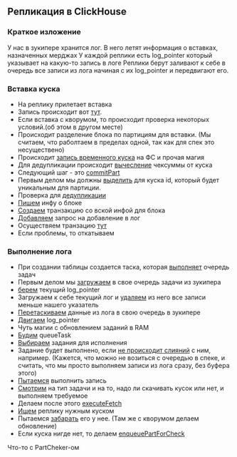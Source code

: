 ## Репликация в ClickHouse
### Краткое изложение
У нас в зукипере хранится лог. В него летят информация о вставках, назначенных мерджах
У каждой реплики есть log_pointer который указывает на какую-то запись в логе
Реплики берут заливают к себе в очередь все записи из лога начиная с их log_pointer
и передвигают его.

### Вставка куска
* На реплику прилетает вставка
* Запись происходит вот [тут](https://github.com/yandex/ClickHouse/blob/93356b519039aac5b9b2111ecb75344cc9ae62ee/dbms/src/Storages/MergeTree/ReplicatedMergeTreeBlockOutputStream.cpp#L107).
* Если вставка с кворумом, то происходит проверка некоторых условий.(об этом в другом месте)
* Происходит разделение блока по партициям для вставки. (Мы считаем, что раболтаем в пределах одной, так как для спек это несуществено)
* Происходит [запись временного куска](https://github.com/yandex/ClickHouse/blob/93356b519039aac5b9b2111ecb75344cc9ae62ee/dbms/src/Storages/MergeTree/ReplicatedMergeTreeBlockOutputStream.cpp#L133) на ФС и прочая магия
* Для дедупликации происходит  [вычесление](https://github.com/yandex/ClickHouse/blob/93356b519039aac5b9b2111ecb75344cc9ae62ee/dbms/src/Storages/MergeTree/ReplicatedMergeTreeBlockOutputStream.cpp#L137) чексуммы от куска
* Следующий шаг - это [commitPart](https://github.com/yandex/ClickHouse/blob/93356b519039aac5b9b2111ecb75344cc9ae62ee/dbms/src/Storages/MergeTree/ReplicatedMergeTreeBlockOutputStream.cpp#L203)
* Первым делом мы должны [выделить](https://github.com/yandex/ClickHouse/blob/93356b519039aac5b9b2111ecb75344cc9ae62ee/dbms/src/Storages/MergeTree/ReplicatedMergeTreeBlockOutputStream.cpp#L215) для куска id, который будет уникальным для партиции.
* Проверка для [дедупликации](https://github.com/yandex/ClickHouse/blob/93356b519039aac5b9b2111ecb75344cc9ae62ee/dbms/src/Storages/StorageReplicatedMergeTree.cpp#L3688)
* [Пишем](https://github.com/yandex/ClickHouse/blob/a0d8743c4c1249f1e2394c6eb47bbbfcc83c502d/dbms/src/Storages/MergeTree/ReplicatedMergeTreeBlockOutputStream.cpp#L226) инфу о блоке
* [Создаем](https://github.com/yandex/ClickHouse/blob/617a0a8938533f86902d431ae8b923b654932fc6/dbms/src/Storages/StorageReplicatedMergeTree.cpp#L4911) транзакцию со вской инфой для блока
* [Добавляем](https://github.com/yandex/ClickHouse/blob/a0d8743c4c1249f1e2394c6eb47bbbfcc83c502d/dbms/src/Storages/MergeTree/ReplicatedMergeTreeBlockOutputStream.cpp#L252) запрос на добавление в лог
* Осуществяем транзацию [тут](https://github.com/yandex/ClickHouse/blob/93356b519039aac5b9b2111ecb75344cc9ae62ee/dbms/src/Storages/MergeTree/ReplicatedMergeTreeBlockOutputStream.cpp#L304)
* Если проблемы, то откатываем


### Выполнение лога
* При создании таблицы создается таска, которая [выполняет](https://github.com/yandex/ClickHouse/blob/6b690aaf723e26fba65d83e06b6a2d029e028545/dbms/src/Storages/StorageReplicatedMergeTree.cpp#L237) очередь задач
* Первым делом мы [загружаем](https://github.com/yandex/ClickHouse/blob/6b690aaf723e26fba65d83e06b6a2d029e028545/dbms/src/Storages/StorageReplicatedMergeTree.cpp#L2019) в свое очередь задачи из зукипера
* [берем](https://github.com/yandex/ClickHouse/blob/1446c50884ca3daaeec7af903a2a7b308d85a0ad/dbms/src/Storages/MergeTree/ReplicatedMergeTreeQueue.cpp#L391) текущий log_pointer
* Загружаем к себе текущий лог и [удаляем](https://github.com/yandex/ClickHouse/blob/1446c50884ca3daaeec7af903a2a7b308d85a0ad/dbms/src/Storages/MergeTree/ReplicatedMergeTreeQueue.cpp#L418) из него все записи меньше нашего указатель
* [Перетаскиваем](https://github.com/yandex/ClickHouse/blob/1446c50884ca3daaeec7af903a2a7b308d85a0ad/dbms/src/Storages/MergeTree/ReplicatedMergeTreeQueue.cpp#L469) данные из лога в свою очередь в зукипере
* [Двигаем](https://github.com/yandex/ClickHouse/blob/1446c50884ca3daaeec7af903a2a7b308d85a0ad/dbms/src/Storages/MergeTree/ReplicatedMergeTreeQueue.cpp#L484) log_pointer
* Чуть магии с обновлением заданий в RAM
* [Будим](https://github.com/yandex/ClickHouse/blob/6b690aaf723e26fba65d83e06b6a2d029e028545/dbms/src/Storages/StorageReplicatedMergeTree.cpp#L2066) queueTask
* [Выбираем](https://github.com/yandex/ClickHouse/blob/6b690aaf723e26fba65d83e06b6a2d029e028545/dbms/src/Storages/StorageReplicatedMergeTree.cpp#L2080) задания для исполнения
* Задание будет выполнено, если [не происходит слияний](https://github.com/yandex/ClickHouse/blob/1446c50884ca3daaeec7af903a2a7b308d85a0ad/dbms/src/Storages/MergeTree/ReplicatedMergeTreeQueue.cpp#L1083) с ним, например. (Кажется, что можно не возиться с очередью в спеке, и считать, что мы просто выполняем записи из лога сразу, без буфера этого)
* [Пытаемся](https://github.com/yandex/ClickHouse/blob/6b690aaf723e26fba65d83e06b6a2d029e028545/dbms/src/Storages/StorageReplicatedMergeTree.cpp#L2098) выполнить запись
* [Смотрим](https://github.com/yandex/ClickHouse/blob/6b690aaf723e26fba65d83e06b6a2d029e028545/dbms/src/Storages/StorageReplicatedMergeTree.cpp#L851) на тип задачи и на то, надо ли скачивать кусок или нет, и выполняем требуемое
* Делаем после этого [executeFetch](https://github.com/yandex/ClickHouse/blob/6b690aaf723e26fba65d83e06b6a2d029e028545/dbms/src/Storages/StorageReplicatedMergeTree.cpp#L1253)
* [Ищем](https://github.com/yandex/ClickHouse/blob/6b690aaf723e26fba65d83e06b6a2d029e028545/dbms/src/Storages/StorageReplicatedMergeTree.cpp#L1255) реплику  нужным куском
* Пытаемся [забарать](https://github.com/yandex/ClickHouse/blob/6b690aaf723e26fba65d83e06b6a2d029e028545/dbms/src/Storages/StorageReplicatedMergeTree.cpp#L1392) его у нее. (Там же с кворумом делаем обновление)
* Если куска нигде нет, то делаем [enqueuePartForCheck](https://github.com/yandex/ClickHouse/blob/6b690aaf723e26fba65d83e06b6a2d029e028545/dbms/src/Storages/StorageReplicatedMergeTree.cpp#L1426)


Что-то с PartCheker-ом
